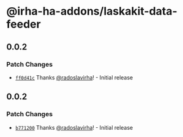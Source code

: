 # @irha-ha-addons/laskakit-data-feeder

## 0.0.2

### Patch Changes

- [`ff0d41c`](https://github.com/radoslavirha/ha-addons/commit/ff0d41ccc049b2b4aab5a45f6d6701d14278d655) Thanks [@radoslavirha](https://github.com/radoslavirha)! - Initial release

## 0.0.2

### Patch Changes

- [`b771200`](https://github.com/radoslavirha/ha-addons/commit/b771200f366bfdcdddabd85830bb43af71667354) Thanks [@radoslavirha](https://github.com/radoslavirha)! - Initial release
